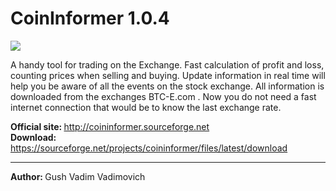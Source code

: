 # CoinInformer 1.0.4

<img src="http://coininformer.sourceforge.net/data/preview.png">

A handy tool for trading on the Exchange. Fast calculation of profit and loss, counting prices when selling and buying. Update information in real time will help you be aware of all the events on the stock exchange. All information is downloaded from the exchanges BTC-E.com . Now you do not need a fast internet connection that would be to know the last exchange rate.

<b>Official site: </b> http://coininformer.sourceforge.net<br>
<b>Download: </b> https://sourceforge.net/projects/coininformer/files/latest/download

<hr>
<b>Author: </b> Gush Vadim Vadimovich
